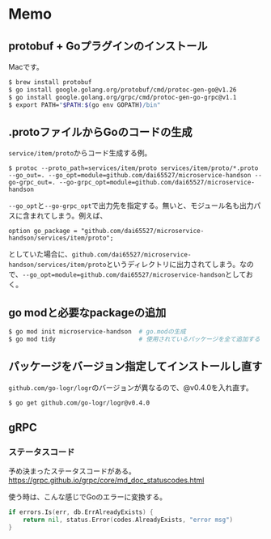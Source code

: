 # Memo

## protobuf + Goプラグインのインストール
Macです。

```sh
$ brew install protobuf
$ go install google.golang.org/protobuf/cmd/protoc-gen-go@v1.26
$ go install google.golang.org/grpc/cmd/protoc-gen-go-grpc@v1.1
$ export PATH="$PATH:$(go env GOPATH)/bin"
```

## .protoファイルからGoのコードの生成
`service/item/proto`からコード生成する例。

```
$ protoc --proto_path=services/item/proto services/item/proto/*.proto --go_out=. --go_opt=module=github.com/dai65527/microservice-handson --go-grpc_out=. --go-grpc_opt=module=github.com/dai65527/microservice-handson
```

`--go_opt`と`--go-grpc_opt`で出力先を指定する。無いと、モジュール名も出力パスに含まれてしまう。例えば、

```
option go_package = "github.com/dai65527/microservice-handson/services/item/proto";
```

としていた場合に、`github.com/dai65527/microservice-handson/services/item/proto`というディレクトリに出力されてしまう。なので、`--go_opt=module=github.com/dai65527/microservice-handson`としておく。

## go modと必要なpackageの追加

```sh
$ go mod init microservice-handson  # go.modの生成
$ go mod tidy                       # 使用されているパッケージを全て追加する
```

## パッケージをバージョン指定してインストールし直す
`github.com/go-logr/logr`のバージョンが異なるので、@v0.4.0を入れ直す。

```
$ go get github.com/go-logr/logr@v0.4.0
```

## gRPC

### ステータスコード
予め決まったステータスコードがある。
https://grpc.github.io/grpc/core/md_doc_statuscodes.html

使う時は、こんな感じでGoのエラーに変換する。

```go
if errors.Is(err, db.ErrAlreadyExists) {
    return nil, status.Error(codes.AlreadyExists, "error msg")
}
```
